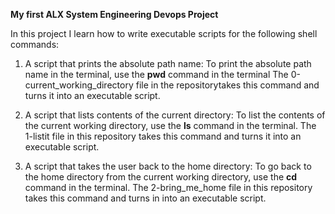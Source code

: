 **My first ALX System Engineering Devops Project**

In this project I learn how to write executable scripts for the following shell commands:

1. A script that prints the absolute path name:
   To print the absolute path name in the terminal, use the **pwd** command
   in the terminal
   The 0-current_working_directory file in the repositorytakes this command
   and turns it into an executable script.

2. A script that lists contents of the current directory:
   To list the contents of the current working directory, use the **ls** command
   in the terminal.
   The 1-listit file in this repository takes this command and turns
   it into an executable script.

3. A script that takes the user back to the home directory:
   To go back to the home directory from the current working directory, use the **cd**
   command in the terminal.
   The 2-bring_me_home file in this repository takes this command and turns in into
   an executable script.
